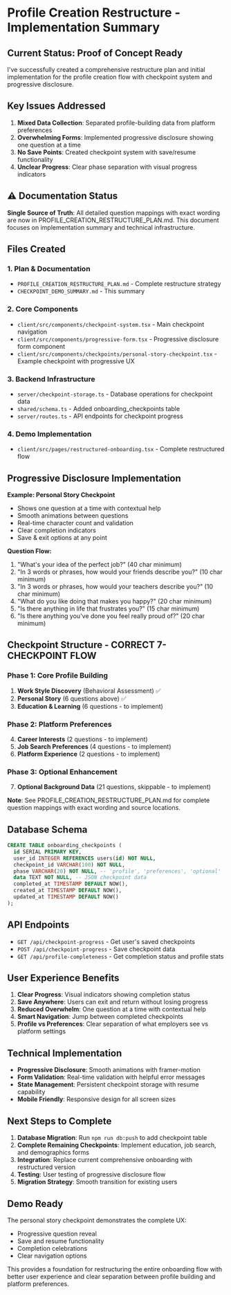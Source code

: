 # Profile Creation Restructure - Implementation Summary

## Current Status: Proof of Concept Ready

I've successfully created a comprehensive restructure plan and initial implementation for the profile creation flow with checkpoint system and progressive disclosure.

## Key Issues Addressed

1. **Mixed Data Collection**: Separated profile-building data from platform preferences
2. **Overwhelming Forms**: Implemented progressive disclosure showing one question at a time
3. **No Save Points**: Created checkpoint system with save/resume functionality
4. **Unclear Progress**: Clear phase separation with visual progress indicators

## ⚠️ Documentation Status
**Single Source of Truth**: All detailed question mappings with exact wording are now in PROFILE_CREATION_RESTRUCTURE_PLAN.md. This document focuses on implementation summary and technical infrastructure.

## Files Created

### 1. Plan & Documentation
- `PROFILE_CREATION_RESTRUCTURE_PLAN.md` - Complete restructure strategy
- `CHECKPOINT_DEMO_SUMMARY.md` - This summary

### 2. Core Components
- `client/src/components/checkpoint-system.tsx` - Main checkpoint navigation
- `client/src/components/progressive-form.tsx` - Progressive disclosure form component
- `client/src/components/checkpoints/personal-story-checkpoint.tsx` - Example checkpoint with progressive UX

### 3. Backend Infrastructure
- `server/checkpoint-storage.ts` - Database operations for checkpoint data
- `shared/schema.ts` - Added onboarding_checkpoints table
- `server/routes.ts` - API endpoints for checkpoint progress

### 4. Demo Implementation
- `client/src/pages/restructured-onboarding.tsx` - Complete restructured flow

## Progressive Disclosure Implementation

**Example: Personal Story Checkpoint**
- Shows one question at a time with contextual help
- Smooth animations between questions
- Real-time character count and validation
- Clear completion indicators
- Save & exit options at any point

**Question Flow:**
1. "What's your idea of the perfect job?" (40 char minimum)
2. "In 3 words or phrases, how would your friends describe you?" (10 char minimum)
3. "In 3 words or phrases, how would your teachers describe you?" (10 char minimum)
4. "What do you like doing that makes you happy?" (20 char minimum)
5. "Is there anything in life that frustrates you?" (15 char minimum)
6. "Is there anything you've done you feel really proud of?" (20 char minimum)

## Checkpoint Structure - CORRECT 7-CHECKPOINT FLOW

### Phase 1: Core Profile Building
1. **Work Style Discovery** (Behavioral Assessment) ✅
2. **Personal Story** (6 questions above) ✅
3. **Education & Learning** (6 questions - to implement)

### Phase 2: Platform Preferences  
4. **Career Interests** (2 questions - to implement)
5. **Job Search Preferences** (4 questions - to implement)
6. **Platform Experience** (2 questions - to implement)

### Phase 3: Optional Enhancement
7. **Optional Background Data** (21 questions, skippable - to implement)

**Note**: See PROFILE_CREATION_RESTRUCTURE_PLAN.md for complete question mappings with exact wording and source locations.

## Database Schema

```sql
CREATE TABLE onboarding_checkpoints (
  id SERIAL PRIMARY KEY,
  user_id INTEGER REFERENCES users(id) NOT NULL,
  checkpoint_id VARCHAR(100) NOT NULL,
  phase VARCHAR(20) NOT NULL, -- 'profile', 'preferences', 'optional'
  data TEXT NOT NULL, -- JSON checkpoint data
  completed_at TIMESTAMP DEFAULT NOW(),
  created_at TIMESTAMP DEFAULT NOW(),
  updated_at TIMESTAMP DEFAULT NOW()
);
```

## API Endpoints

- `GET /api/checkpoint-progress` - Get user's saved checkpoints
- `POST /api/checkpoint-progress` - Save checkpoint data
- `GET /api/profile-completeness` - Get completion status and profile stats

## User Experience Benefits

1. **Clear Progress**: Visual indicators showing completion status
2. **Save Anywhere**: Users can exit and return without losing progress
3. **Reduced Overwhelm**: One question at a time with contextual help
4. **Smart Navigation**: Jump between completed checkpoints
5. **Profile vs Preferences**: Clear separation of what employers see vs platform settings

## Technical Implementation

- **Progressive Disclosure**: Smooth animations with framer-motion
- **Form Validation**: Real-time validation with helpful error messages
- **State Management**: Persistent checkpoint storage with resume capability
- **Mobile Friendly**: Responsive design for all screen sizes

## Next Steps to Complete

1. **Database Migration**: Run `npm run db:push` to add checkpoint table
2. **Complete Remaining Checkpoints**: Implement education, job search, and demographics forms
3. **Integration**: Replace current comprehensive onboarding with restructured version
4. **Testing**: User testing of progressive disclosure flow
5. **Migration Strategy**: Smooth transition for existing users

## Demo Ready

The personal story checkpoint demonstrates the complete UX:
- Progressive question reveal
- Save and resume functionality  
- Completion celebrations
- Clear navigation options

This provides a foundation for restructuring the entire onboarding flow with better user experience and clear separation between profile building and platform preferences.